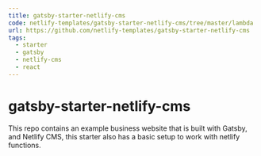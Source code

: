 ```yaml
---
title: gatsby-starter-netlify-cms
code: netlify-templates/gatsby-starter-netlify-cms/tree/master/lambda
url: https://github.com/netlify-templates/gatsby-starter-netlify-cms
tags: 
  - starter
  - gatsby
  - netlify-cms
  - react
---
```


# gatsby-starter-netlify-cms

This repo contains an example business website that is built with Gatsby, and Netlify CMS, this starter also has a basic setup to work with netlify functions.
